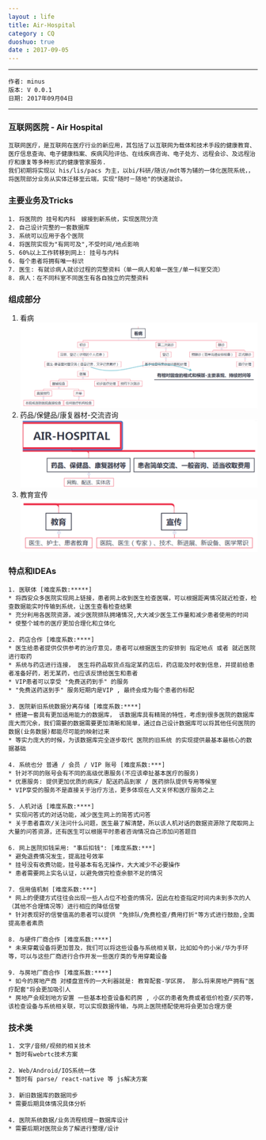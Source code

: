 ```yaml
---
layout : life
title: Air-Hospital
category : CQ
duoshuo: true
date : 2017-09-05
---
```


******

    作者: minus
    版本: V 0.0.1
    日期: 2017年09月04日

<!-- more -->

******

### 互联网医院 - Air Hospital
```
互联网医疗，是互联网在医疗行业的新应用，其包括了以互联网为载体和技术手段的健康教育、医疗信息查询、电子健康档案、疾病风险评估、在线疾病咨询、电子处方、远程会诊、及远程治疗和康复等多种形式的健康管家服务.
我们初期将实现以 his/lis/pacs 为主，以bi/科研/随访/mdt等为辅的一体化医院系统，， 将医院部分业务从实体迁移至云端，实现"随时－随地"的快速就诊。
```
### 主要业务及Tricks
```
1. 将医院的 挂号和内科　嫁接到新系统，实现医院分流
2. 自己设计完整的一套数据库
3. 系统可以应用于各个医院
4. 将医院实现为"有网可及",不受时间/地点影响
5. 60%以上工作转移到网上: 挂号与内科
6. 每个患者将拥有唯一标识
7. 医生: 有就诊病人就诊过程的完整资料（单一病人和单一医生/单一科室交流）
8. 病人：在不同科室不同医生有各自独立的完整资料
```
### 组成部分
1. 看病
![看病](/res/img/blog/CQ/air_hos/air_hos1.png)
2. 药品/保健品/康复器材-交流咨询
![药品/保健品/康复器材-交流咨询](/res/img/blog/CQ/air_hos/air_hos2.png)
3. 教育宣传
![教育宣传](/res/img/blog/CQ/air_hos/air_hos3.png)
### 特点和IDEAs
```
1. 医联体 [难度系数:*****]
* 将西安众多医院实现网上链接，患者网上收到医生检查医嘱，可以根据距离情况就近检查，检查数据能实时传输到系统，让医生查看检查结果
* 充分利用各医院资源，减少医院排队拥堵情况,大大减少医生工作量和减少患者使用的时间
* 使整个城市的医疗更加合理化和立体化

2. 药店合作 [难度系数:****]
* 医生给患者提供仅供参考的治疗意见，患者可以根据医生的安排到 指定地点 或者 就近医院 进行取药
* 系统与药店进行连接， 医生将药品取货点指定某药店后，药店能及时收到信息，并提前给患者准备好药，若无某药，也应该反馈给医生和患者
* VIP患者可以享受 "免费送药到手" 的服务
* "免费送药送到手" 服务短期内是VIP , 最终会成为每个患者的标配

3. 医院新旧系统数据分离存储 [难度系数:****]
* 搭建一套具有更加适用能力的数据库， 该数据库具有精简的特性，考虑到很多医院的数据库庞大而冗余，我们需要的数据需要更加清晰和简单，通过自己设计数据库可以将其他任何医院的数据(业务数据)都能尽可能的映射过来
* 等实力庞大的时候，为该数据库完全逐步取代 医院的旧系统 的实现提供最基本最核心的数据基础

4. 系统也分 普通 / 会员 / VIP 账号 [难度系数:***]
* 针对不同的账号会有不同的高级优惠服务(不应该牵扯基本医疗的服务)
* 优惠服务: 提供更加优质的病床/ 配送药品到家 / 医药排队提供专用等候室
* VIP享受的服务不是直接关于治疗方法，更多体现在人文关怀和医疗服务之上

5. 人机对话 [难度系数:****]
* 实现问答式的对话功能，减少医生网上的简答式问答
* 关于患者喜欢/关注问什么问题，医生最了解清楚，所以该人机对话的数据资源除了爬取网上大量的问答资源，还有医生可以根据平时患者咨询情况自己添加问答题目

6. 网上医院扣钱采用: "事后扣钱": [难度系数:***]
* 避免退费情况发生，提高挂号效率
* 挂号没有收费功能，挂号基本有名无操作，大大减少不必要操作
* 患者需要网上实名认证，以避免做完检查余额不足的情况

7. 信用值机制 [难度系数:***]
* 网上的便捷方式往往会出现一些人占位不检查的情况，因此在检查指定时间内未到多次的人（其他不合理情况等）进行相应的降低信誉
* 针对表现好的信誉值高的患者可以提供 "免排队/免费检查/费用打折"等方式进行鼓励,全面提高患者素质

8. 与硬件厂商合作 [难度系数:****]
* 未来穿戴设备将更加普及，我们可以将这些设备与系统相关联，比如如今的小米/华为手环 等，可以与这些厂商进行合作开发一些医疗类的专用穿戴设备

9. 与房地厂商合作 [难度系数:****]
* 如今的房地产商 对楼盘宣传的一大利器就是: 教育配套-学区房， 那么将来房地产拥有"医疗配套"将会更加吸引人
* 房地产会规划地方安置 一些基本检查设备和药房 , 小区的患者免费或者低价检查/买药等， 该检查设备与系统相关联，可以实现数据传输，与网上医院搭配使用将会更加合理方便
```

### 技术类
```
1. 文字/音频/视频的相关技术
* 暂时有webrtc技术方案

2. Web/Android/IOS系统一体
* 暂时有 parse/ react-native 等 js解决方案

3. 新旧数据库的数据同步
* 需要后期具体情况具体分析

4. 医院系统数据/业务流程梳理－数据库设计
* 需要后期对医院业务了解进行整理/设计
```
